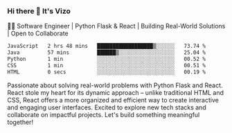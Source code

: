 ### Hi there 👋 It's Vizo

👨‍💻 Software Engineer | Python Flask & React | Building Real-World Solutions | Open to Collaborate

<!--START_SECTION:waka-->

```txt
JavaScript   2 hrs 48 mins   ██████████████████▒░░░░░░   73.74 %
Java         57 mins         ██████▒░░░░░░░░░░░░░░░░░░   25.04 %
Python       1 min           ░░░░░░░░░░░░░░░░░░░░░░░░░   00.52 %
CSS          1 min           ░░░░░░░░░░░░░░░░░░░░░░░░░   00.51 %
HTML         0 secs          ░░░░░░░░░░░░░░░░░░░░░░░░░   00.19 %
```

<!--END_SECTION:waka-->


Passionate about solving real-world problems with Python Flask and React. React stole my heart for its dynamic approach – unlike traditional HTML and CSS, React offers a more organized and efficient way to create interactive and engaging user interfaces. Excited to explore new tech stacks and collaborate on impactful projects. Let's build something meaningful together!
